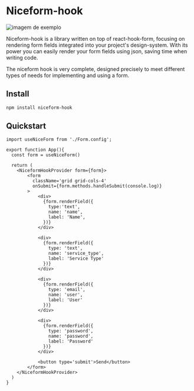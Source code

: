# Niceform-hook

![imagem de exemplo](https://uploaddeimagens.com.br/images/003/031/378/original/Captura_de_Tela_%2864%29.png?1610501567)

Niceform-hook is a library written on top of react-hook-form, focusing on rendering form fields integrated into your project's design-system. With its power you can easily render your form fields using json, saving time when writing code.

The niceform hook is very complete, designed precisely to meet different types of needs for implementing and using a form.

## Install
```bash
npm install niceform-hook
```
## Quickstart

```tsx
import useNiceForm from './Form.config';

export function App(){
  const form = useNiceForm()

  return (
    <NiceformHookProvider form={form}>
        <form 
          className='grid grid-cols-4'
          onSubmit={form.methods.handleSubmit(console.log)}
        >
            <div>
              {form.renderField({
                type:'text',
                name: 'name',
                label: 'Name',
              })}
            </div>

            <div>
              {form.renderField({
                type: 'text',
                name: 'service_type',
                label: 'Service Type'
              })}
            </div>

            <div>
              {form.renderField({
                type: 'email',
                name: 'user',
                label: 'User'
              })}
            </div>
            
            <div>
              {form.renderField({
                type: 'password',
                name: 'password',
                label: 'Password'
              })}
            </div>

            <button type='submit'>Send</button>
        </form>
    </NiceformHookProvider>
  )
}
```